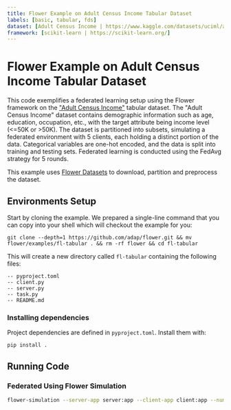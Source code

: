 ```yaml
---
title: Flower Example on Adult Census Income Tabular Dataset
labels: [basic, tabular, fds]
dataset: [Adult Census Income | https://www.kaggle.com/datasets/uciml/adult-census-income/data]
framework: [scikit-learn | https://scikit-learn.org/]
---
```


# Flower Example on Adult Census Income Tabular Dataset

This code exemplifies a federated learning setup using the Flower framework on the ["Adult Census Income"](https://huggingface.co/datasets/scikit-learn/adult-census-income) tabular dataset. The "Adult Census Income" dataset contains demographic information such as age, education, occupation, etc., with the target attribute being income level (\<=50K or >50K). The dataset is partitioned into subsets, simulating a federated environment with 5 clients, each holding a distinct portion of the data. Categorical variables are one-hot encoded, and the data is split into training and testing sets. Federated learning is conducted using the FedAvg strategy for 5 rounds.

This example uses [Flower Datasets](https://flower.ai/docs/datasets/) to download, partition and preprocess the dataset.

## Environments Setup

Start by cloning the example. We prepared a single-line command that you can copy into your shell which will checkout the example for you:

```shell
git clone --depth=1 https://github.com/adap/flower.git && mv flower/examples/fl-tabular . && rm -rf flower && cd fl-tabular
```

This will create a new directory called `fl-tabular` containing the following files:

```shell
-- pyproject.toml
-- client.py
-- server.py
-- task.py
-- README.md
```

### Installing dependencies

Project dependencies are defined in `pyproject.toml`. Install them with:

```shell
pip install .
```

## Running Code

### Federated Using Flower Simulation

```bash
flower-simulation --server-app server:app --client-app client:app --num-supernodes 5
```
